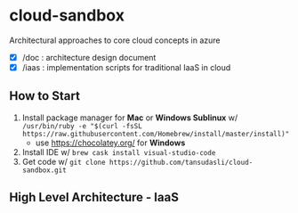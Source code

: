# cloud-sandbox

Architectural approaches to core cloud concepts in azure

- [x] /doc : architecture design document
- [x] /iaas : implementation scripts for traditional IaaS in cloud

## How to Start

1. Install package manager for **Mac** or **Windows Sublinux** w/ `/usr/bin/ruby -e "$(curl -fsSL https://raw.githubusercontent.com/Homebrew/install/master/install)"`
   - use https://chocolatey.org/ for **Windows**
2. Install IDE w/ `brew cask install visual-studio-code`
3. Get code w/ `git clone https://github.com/tansudasli/cloud-sandbox.git`

## High Level Architecture - IaaS
